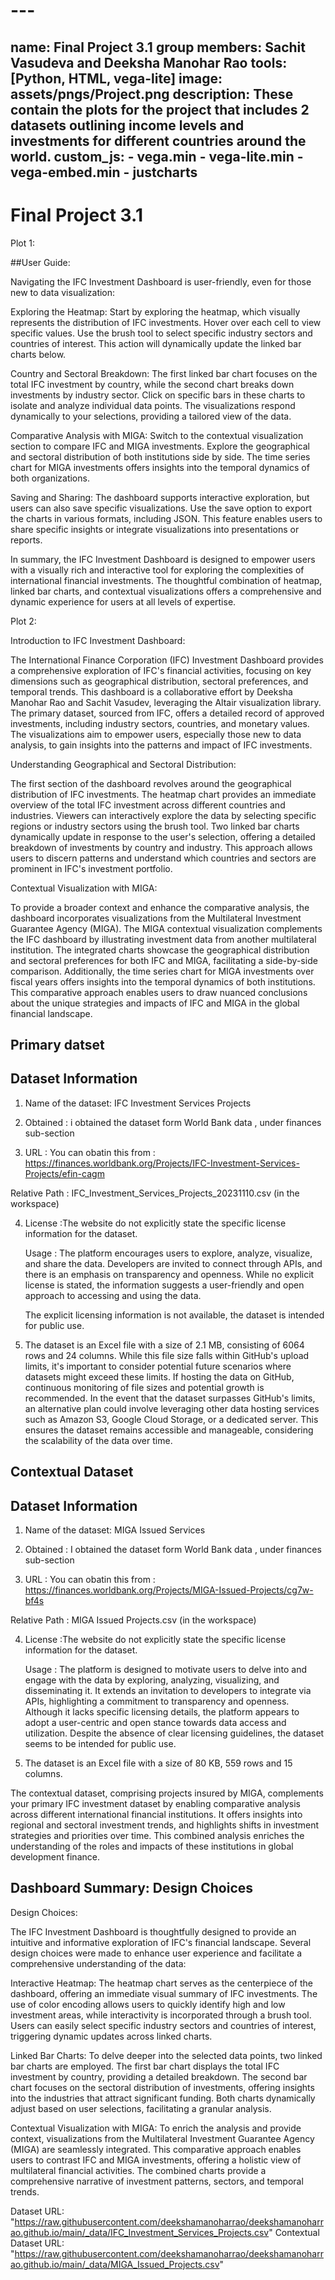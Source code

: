 # ---
 name: Final Project 3.1
 group members: Sachit Vasudeva and Deeksha Manohar Rao
 tools: [Python, HTML, vega-lite]
 image: assets/pngs/Project.png
 description: These contain the plots for the project that includes 2 datasets outlining income levels and investments for different countries around the world.
  custom_js:
    - vega.min
    - vega-lite.min
    - vega-embed.min
    - justcharts
---


# Final Project 3.1 

Plot 1:

<vegachart schema-url="{{ site.baseurl }}/assets/json/Interactive_Visualization.json" style="width: 100%"></vegachart>

 ##User Guide:

Navigating the IFC Investment Dashboard is user-friendly, even for those new to data visualization:

Exploring the Heatmap: Start by exploring the heatmap, which visually represents the distribution of IFC investments. Hover over each cell to view specific values. Use the brush tool to select specific industry sectors and countries of interest. This action will dynamically update the linked bar charts below.

Country and Sectoral Breakdown: The first linked bar chart focuses on the total IFC investment by country, while the second chart breaks down investments by industry sector. Click on specific bars in these charts to isolate and analyze individual data points. The visualizations respond dynamically to your selections, providing a tailored view of the data.

Comparative Analysis with MIGA: Switch to the contextual visualization section to compare IFC and MIGA investments. Explore the geographical and sectoral distribution of both institutions side by side. The time series chart for MIGA investments offers insights into the temporal dynamics of both organizations.

Saving and Sharing: The dashboard supports interactive exploration, but users can also save specific visualizations. Use the save option to export the charts in various formats, including JSON. This feature enables users to share specific insights or integrate visualizations into presentations or reports.

In summary, the IFC Investment Dashboard is designed to empower users with a visually rich and interactive tool for exploring the complexities of international financial investments. The thoughtful combination of heatmap, linked bar charts, and contextual visualizations offers a comprehensive and dynamic experience for users at all levels of expertise.

Plot 2:

<vegachart schema-url="{{ site.baseurl }}/assets/json/Contextual_Visulization.json" style="width: 100%"></vegachart>


Introduction to IFC Investment Dashboard:

The International Finance Corporation (IFC) Investment Dashboard provides a comprehensive exploration of IFC's financial activities, focusing on key dimensions such as geographical distribution, sectoral preferences, and temporal trends. This dashboard is a collaborative effort by Deeksha Manohar Rao and Sachit Vasudev, leveraging the Altair visualization library. The primary dataset, sourced from IFC, offers a detailed record of approved investments, including industry sectors, countries, and monetary values. The visualizations aim to empower users, especially those new to data analysis, to gain insights into the patterns and impact of IFC investments.

Understanding Geographical and Sectoral Distribution:

The first section of the dashboard revolves around the geographical distribution of IFC investments. The heatmap chart provides an immediate overview of the total IFC investment across different countries and industries. Viewers can interactively explore the data by selecting specific regions or industry sectors using the brush tool. Two linked bar charts dynamically update in response to the user's selection, offering a detailed breakdown of investments by country and industry. This approach allows users to discern patterns and understand which countries and sectors are prominent in IFC's investment portfolio.

Contextual Visualization with MIGA:

To provide a broader context and enhance the comparative analysis, the dashboard incorporates visualizations from the Multilateral Investment Guarantee Agency (MIGA). The MIGA contextual visualization complements the IFC dashboard by illustrating investment data from another multilateral institution. The integrated charts showcase the geographical distribution and sectoral preferences for both IFC and MIGA, facilitating a side-by-side comparison. Additionally, the time series chart for MIGA investments over fiscal years offers insights into the temporal dynamics of both institutions. This comparative approach enables users to draw nuanced conclusions about the unique strategies and impacts of IFC and MIGA in the global financial landscape.

## Primary datset

## Dataset Information
1) Name of the dataset: IFC Investment Services Projects

2) Obtained : i obtained the dataset form World Bank data , under finances sub-section 

3) URL : You can obatin this from : https://finances.worldbank.org/Projects/IFC-Investment-Services-Projects/efin-cagm

Relative Path : IFC_Investment_Services_Projects_20231110.csv (in the workspace)

4) License :The website do not explicitly state the specific license information for the dataset.
   
   Usage : The platform encourages users to explore, analyze, visualize, and share the data. Developers are invited to connect through APIs, and there is an emphasis on transparency and openness. While no explicit license is stated, the information suggests a user-friendly and open approach to accessing and using the data.
   
   The explicit licensing information is not available, the dataset is intended for public use.
   
5) The dataset is an Excel file with a size of 2.1 MB, consisting of 6064 rows and 24 columns. While this file size falls within GitHub's upload limits, it's important to consider potential future scenarios where datasets might exceed these limits. If hosting the data on GitHub, continuous monitoring of file sizes and potential growth is recommended. In the event that the dataset surpasses GitHub's limits, an alternative plan could involve leveraging other data hosting services such as Amazon S3, Google Cloud Storage, or a dedicated server. This ensures the dataset remains accessible and manageable, considering the scalability of the data over time.

## Contextual Dataset
## Dataset Information
1) Name of the dataset: MIGA Issued Services 

2) Obtained : I obtained the dataset form World Bank data , under finances sub-section 

3) URL : You can obatin this from : https://finances.worldbank.org/Projects/MIGA-Issued-Projects/cg7w-bf4s

Relative Path : MIGA Issued Projects.csv (in the workspace)

4) License :The website do not explicitly state the specific license information for the dataset.
   
   Usage : The platform is designed to motivate users to delve into and engage with the data by exploring, analyzing, visualizing, and disseminating it. It extends an invitation to developers to integrate via APIs, highlighting a commitment to transparency and openness. Although it lacks specific licensing details, the platform appears to adopt a user-centric and open stance towards data access and utilization. Despite the absence of clear licensing guidelines, the dataset seems to be intended for public use.
   
5) The dataset is an Excel file with a size of 80 KB, 559 rows and 15 columns.

The contextual dataset, comprising projects insured by MIGA, complements your primary IFC investment dataset by enabling comparative analysis across different international financial institutions. It offers insights into regional and sectoral investment trends, and highlights shifts in investment strategies and priorities over time. This combined analysis enriches the understanding of the roles and impacts of these institutions in global development finance.


## Dashboard Summary: Design Choices 

Design Choices:

The IFC Investment Dashboard is thoughtfully designed to provide an intuitive and informative exploration of IFC's financial landscape. Several design choices were made to enhance user experience and facilitate a comprehensive understanding of the data:

Interactive Heatmap: The heatmap chart serves as the centerpiece of the dashboard, offering an immediate visual summary of IFC investments. The use of color encoding allows users to quickly identify high and low investment areas, while interactivity is incorporated through a brush tool. Users can easily select specific industry sectors and countries of interest, triggering dynamic updates across linked charts.

Linked Bar Charts: To delve deeper into the selected data points, two linked bar charts are employed. The first bar chart displays the total IFC investment by country, providing a detailed breakdown. The second bar chart focuses on the sectoral distribution of investments, offering insights into the industries that attract significant funding. Both charts dynamically adjust based on user selections, facilitating a granular analysis.

Contextual Visualization with MIGA: To enrich the analysis and provide context, visualizations from the Multilateral Investment Guarantee Agency (MIGA) are seamlessly integrated. This comparative approach enables users to contrast IFC and MIGA investments, offering a holistic view of multilateral financial activities. The combined charts provide a comprehensive narrative of investment patterns, sectors, and temporal trends. 

Dataset URL: "https://raw.githubusercontent.com/deekshamanoharrao/deekshamanoharrao.github.io/main/_data/IFC_Investment_Services_Projects.csv"
Contextual Dataset URL:
"https://raw.githubusercontent.com/deekshamanoharrao/deekshamanoharrao.github.io/main/_data/MIGA_Issued_Projects.csv"


